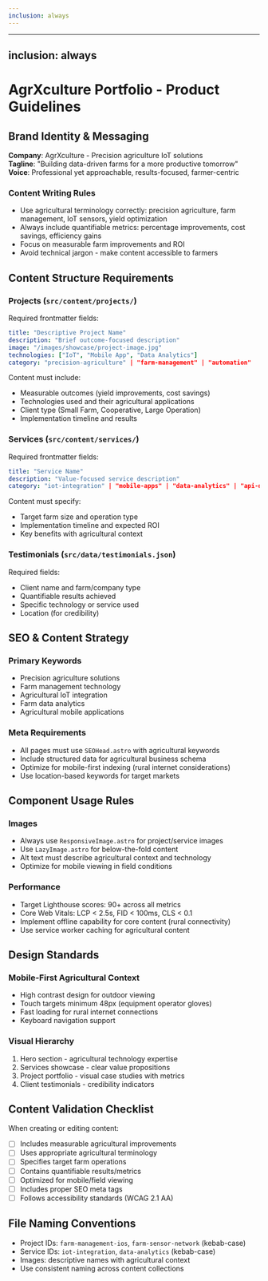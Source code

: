 ```yaml
---
inclusion: always
---
```


---
inclusion: always
---

# AgrXculture Portfolio - Product Guidelines

## Brand Identity & Messaging

**Company**: AgrXculture - Precision agriculture IoT solutions  
**Tagline**: "Building data-driven farms for a more productive tomorrow"  
**Voice**: Professional yet approachable, results-focused, farmer-centric

### Content Writing Rules
- Use agricultural terminology correctly: precision agriculture, farm management, IoT sensors, yield optimization
- Always include quantifiable metrics: percentage improvements, cost savings, efficiency gains
- Focus on measurable farm improvements and ROI
- Avoid technical jargon - make content accessible to farmers

## Content Structure Requirements

### Projects (`src/content/projects/`)
Required frontmatter fields:
```yaml
title: "Descriptive Project Name"
description: "Brief outcome-focused description"
image: "/images/showcase/project-image.jpg"
technologies: ["IoT", "Mobile App", "Data Analytics"]
category: "precision-agriculture" | "farm-management" | "automation"
```

Content must include:
- Measurable outcomes (yield improvements, cost savings)
- Technologies used and their agricultural applications
- Client type (Small Farm, Cooperative, Large Operation)
- Implementation timeline and results

### Services (`src/content/services/`)
Required frontmatter fields:
```yaml
title: "Service Name"
description: "Value-focused service description"
category: "iot-integration" | "mobile-apps" | "data-analytics" | "api-development" | "automation-systems"
```

Content must specify:
- Target farm size and operation type
- Implementation timeline and expected ROI
- Key benefits with agricultural context

### Testimonials (`src/data/testimonials.json`)
Required fields:
- Client name and farm/company type
- Quantifiable results achieved
- Specific technology or service used
- Location (for credibility)

## SEO & Content Strategy

### Primary Keywords
- Precision agriculture solutions
- Farm management technology  
- Agricultural IoT integration
- Farm data analytics
- Agricultural mobile applications

### Meta Requirements
- All pages must use `SEOHead.astro` with agricultural keywords
- Include structured data for agricultural business schema
- Optimize for mobile-first indexing (rural internet considerations)
- Use location-based keywords for target markets

## Component Usage Rules

### Images
- Always use `ResponsiveImage.astro` for project/service images
- Use `LazyImage.astro` for below-the-fold content
- Alt text must describe agricultural context and technology
- Optimize for mobile viewing in field conditions

### Performance
- Target Lighthouse scores: 90+ across all metrics
- Core Web Vitals: LCP < 2.5s, FID < 100ms, CLS < 0.1
- Implement offline capability for core content (rural connectivity)
- Use service worker caching for agricultural content

## Design Standards

### Mobile-First Agricultural Context
- High contrast design for outdoor viewing
- Touch targets minimum 48px (equipment operator gloves)
- Fast loading for rural internet connections
- Keyboard navigation support

### Visual Hierarchy
1. Hero section - agricultural technology expertise
2. Services showcase - clear value propositions
3. Project portfolio - visual case studies with metrics
4. Client testimonials - credibility indicators

## Content Validation Checklist

When creating or editing content:
- [ ] Includes measurable agricultural improvements
- [ ] Uses appropriate agricultural terminology
- [ ] Specifies target farm operations
- [ ] Contains quantifiable results/metrics
- [ ] Optimized for mobile/field viewing
- [ ] Includes proper SEO meta tags
- [ ] Follows accessibility standards (WCAG 2.1 AA)

## File Naming Conventions
- Project IDs: `farm-management-ios`, `farm-sensor-network` (kebab-case)
- Service IDs: `iot-integration`, `data-analytics` (kebab-case)
- Images: descriptive names with agricultural context
- Use consistent naming across content collections